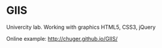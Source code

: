 GIIS
====

Univercity lab. Working with graphics HTML5, CSS3, jQuery

Online example: http://chuger.github.io/GIIS/
